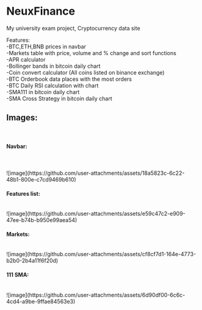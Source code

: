 # NeuxFinance
My university exam project, Cryptocurrency data site<br>

Features:<br>
-BTC,ETH,BNB prices in navbar <br>
-Markets table with price, volume and % change and sort functions<br>
-APR calculator<br>
-Bollinger bands in bitcoin daily chart<br>
-Coin convert calculator (All coins listed on binance exchange)<br>
-BTC Orderbook data places with the most orders<br>
-BTC Daily RSI calculation with chart<br>
-SMA111 in bitcoin daily chart<br>
-SMA Cross Strategy in bitcoin daily chart<br>

<h2>Images:</h2><br>
<h4>Navbar:</h4><br>
<br> ![image](https://github.com/user-attachments/assets/18a5823c-6c22-48b1-800e-c7cd9469b610) 
<h4>Features list:</h4><br>
![image](https://github.com/user-attachments/assets/e59c47c2-e909-47ee-b74b-b950e99aea54) <br>
<h4>Markets:</h4><br>
![image](https://github.com/user-attachments/assets/cf8cf7d1-164e-4773-b2b0-2b4a11f6f20d) <br>
<h4>111 SMA:</h4><br>
![image](https://github.com/user-attachments/assets/6d90df00-6c6c-4cd4-a9be-9ffae84563e3) <br>
